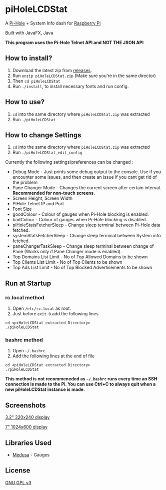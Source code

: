 # piHoleLCDStat

A [Pi-Hole](https://pi-hole.net/) + System Info dash for [Raspberry Pi](https://www.raspberrypi.org/)

Built with JavaFX, Java

**This program uses the Pi-Hole Telnet API and NOT THE JSON API**

## How to install?

1. Download the latest zip from [releases](https://github.com/dubbadhar/piHoleLCDStat/releases).
2. Run `unzip piHoleLCDStat.zip` (Make sure you're in the same director)
3. Then `cd piHoleLCDStat`
4. Run `./install`, to install necessary fonts and run config.

## How to use?

1. `cd` into the same directory where `piHoleLCDStat.zip` was extracted
2. Run `./piHoleLCDStat`

## How to change Settings

1. `cd` into the same directory where `piHoleLCDStat.zip` was extracted
2. Run `./piHoleLCDStat_edit_config`

Currently the following settings/preferences can be changed :
* Debug Mode - Just prints some debug output to the console. Use if you encounter some issues, and then create an issue if you cant get rid of the problem
* Pane Changer Mode - Changes the current screen after certain interval. **Recommended for non-touch screens.**
* Screen Height, Screen Width
* PiHole Telnet IP and Port
* Font Size
* goodColour - Colour of gauges when Pi-Hole blocking is enabled.
* badColour - Colour of gauges when Pi-Hole blocking is disabled.
* piHoleStatsFetcherSleep - Change sleep terminal between Pi-Hole data fetched.
* systemStatsFetcherSleep - Change sleep terminal between System info fetched.
* paneChangerTaskSleep - Change sleep terminal between change of Pane (Works only if Pane Changer mode is enabled).
* Top Domains List Limit - No of Top Allowed Domains to be shown
* Top Clients List Limit - No of Top Clients to be shown
* Top Ads List Limit - No of Top Blocked Advertisements to be shown

## Run at Startup

### rc.local method
1. Open `/etc/rc.local` as root.
2. Just before `exit 0` add the following lines 
```
cd <piHoleLCDStat extracted Directory>
./piHoleLCDStat
```

### bashrc method
1. Open `~/.bashrc`.
2. Add the following lines at the end of file
```
cd <piHoleLCDStat extracted Directory>
./piHoleLCDStat
```

**This method is not recommeneded as `~/.bashrc` runs every time an SSH connection is made to the Pi. You can use Ctrl+C to always quit when a new piHoleLCDStat instance is made.**

## Screenshots

[3.2" 320x240 display](https://github.com/dubbadhar/piHoleLCDStat/blob/master/screenshots/3.2_320x240/README.md)

[7" 1024x600 display](https://github.com/dubbadhar/piHoleLCDStat/blob/master/screenshots/7_1024x600/README.md)

## Libraries Used
* [Medusa](https://github.com/HanSolo/Medusa) - Gauges

## License 

[GNU GPL v3](https://github.com/dubbadhar/piHoleLCDStat/blob/master/LICENSE) 

